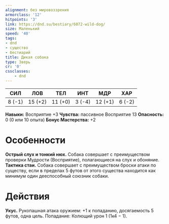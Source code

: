 ```yaml
---
alignment: без мировоззрения
armorclass: '12'
hitpoints: '3'
link: https://dnd.su/bestiary/6072-wild-dog/
size: Маленький
speed: '40'
tags:
- dnd
- существо
- бестиарий
title: Дикая собака
type: Зверь
cr: '0'
cssclasses:
    - dnd
---
```



| СИЛ | ЛОВ | ТЕЛ | ИНТ | МДР | ХАР |
|---|---|---|---|---|---|
| 8 (-1) | 15 (+2) | 11 (+0) | 3 (-4) | 12 (+1) | 6 (-2) |
**Навыки:** Восприятие +3
**Чувства:** пассивное Восприятие 13
**Опасность:** 0 (0 или 10 опыта)
**Бонус Мастерства:** +2


# Особенности
**Острый слух и тонкий нюх.** Собака совершает с преимуществом проверки Мудрости (Восприятие), полагающиеся на слух и обоняние.
**Тактика стаи.** Собака совершает с преимуществом броски атаки по существу, если в пределах 5 футов от этого существа находится как минимум один дееспособный союзник собаки.


# Действия
**Укус.** Рукопашная атака оружием: +1 к попаданию, досягаемость 5 футов, одна цель. Попадание: Колющий урон 1 (1к4 − 1).